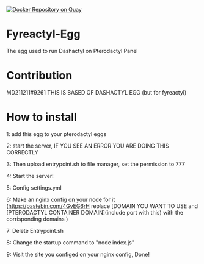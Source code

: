 [![Docker Repository on Quay](https://quay.io/repository/jamiegrimwood/dashactyl-egg/status "Docker Repository on Quay")](https://quay.io/repository/jamiegrimwood/dashactyl-egg)

# Fyreactyl-Egg
The egg used to run Dashactyl on Pterodactyl Panel

# Contribution
MD211211#9261
THIS IS BASED OF DASHACTYL EGG (but for fyreactyl)

# How to install
1: add this egg to your pterodactyl eggs

2: start the server, IF YOU SEE AN ERROR YOU ARE DOING THIS CORRECTLY

3: Then upload entrypoint.sh to file manager, set the permission to 777

4: Start the server!

5: Config settings.yml

6: Make an nginx config on your node for it (https://pastebin.com/4GvEG6rH replace [DOMAIN YOU WANT TO USE and [PTERODACTYL CONTAINER DOMAIN](include port with this) with the corrisponding domains )

7: Delete Entrypoint.sh 

8: Change the startup command to "node index.js"

9: Visit the site you configed on your nginx config, Done!

